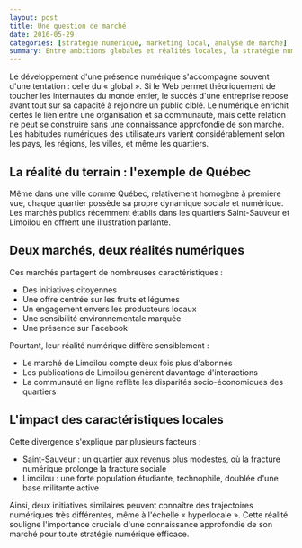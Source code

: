 ```yaml
---
layout: post
title: Une question de marché
date: 2016-05-29
categories: [strategie numerique, marketing local, analyse de marche]
summary: Entre ambitions globales et réalités locales, la stratégie numérique doit s'ancrer dans une compréhension fine de son marché.
---
```


Le développement d'une présence numérique s'accompagne souvent d'une tentation : celle du « global ». Si le Web permet théoriquement de toucher les internautes du monde entier, le succès d'une entreprise repose avant tout sur sa capacité à rejoindre un public ciblé. Le numérique enrichit certes le lien entre une organisation et sa communauté, mais cette relation ne peut se construire sans une connaissance approfondie de son marché. Les habitudes numériques des utilisateurs varient considérablement selon les pays, les régions, les villes, et même les quartiers.

## La réalité du terrain : l'exemple de Québec

Même dans une ville comme Québec, relativement homogène à première vue, chaque quartier possède sa propre dynamique sociale et numérique. Les marchés publics récemment établis dans les quartiers Saint-Sauveur et Limoilou en offrent une illustration parlante.

## Deux marchés, deux réalités numériques

Ces marchés partagent de nombreuses caractéristiques :

- Des initiatives citoyennes
- Une offre centrée sur les fruits et légumes
- Un engagement envers les producteurs locaux
- Une sensibilité environnementale marquée
- Une présence sur Facebook

Pourtant, leur réalité numérique diffère sensiblement :

- Le marché de Limoilou compte deux fois plus d'abonnés
- Les publications de Limoilou génèrent davantage d'interactions
- La communauté en ligne reflète les disparités socio-économiques des quartiers

## L'impact des caractéristiques locales

Cette divergence s'explique par plusieurs facteurs :

- Saint-Sauveur : un quartier aux revenus plus modestes, où la fracture numérique prolonge la fracture sociale
- Limoilou : une forte population étudiante, technophile, doublée d'une base militante active

Ainsi, deux initiatives similaires peuvent connaître des trajectoires numériques très différentes, même à l'échelle « hyperlocale ». Cette réalité souligne l'importance cruciale d'une connaissance approfondie de son marché pour toute stratégie numérique efficace.
